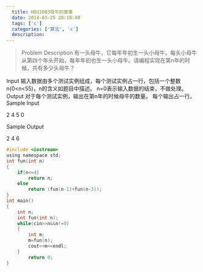 ```yaml
---
  title: HDU1003母牛的故事
  date: 2014-03-25 20:10:48
  tags: ['c']
  categories: ['算法', 'c']
  description:
---
```



>Problem Description
有一头母牛，它每年年初生一头小母牛。每头小母牛从第四个年头开始，每年年初也生一头小母牛。请编程实现在第n年的时候，共有多少头母牛？

Input
输入数据由多个测试实例组成，每个测试实例占一行，包括一个整数n(0<n<55)，n的含义如题目中描述。
n=0表示输入数据的结束，不做处理。
Output
对于每个测试实例，输出在第n年的时候母牛的数量。
每个输出占一行。
Sample Input

2
4
5
0

Sample Output

2
4
6


```c
#include <iostream>
using namespace std;
int fun(int n)
{
    if(n<=4)
        return n;
    else
        return (fun(n-1)+fun(n-3));
}
int main()
{
    int n;
    int fun(int n);
    while(cin>>n&&n!=0)
    {
        int m;
        m=fun(n);
        cout<<m<<endl;
    }
        return 0;
}
```


